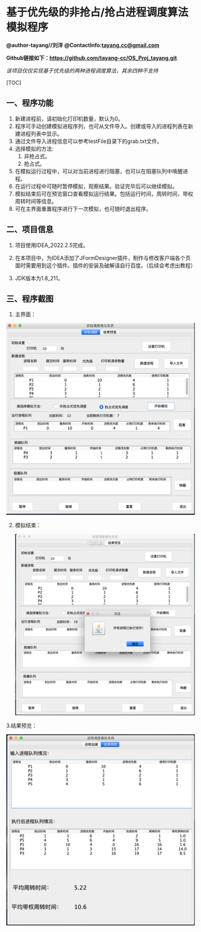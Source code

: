 # 基于优先级的非抢占/抢占进程调度算法模拟程序

**@author-tayang//刘洋**
**@ContactInfo:tayang.cc@gmail.com**

**Github链接如下：https://github.com/tayang-cc/OS_Proj_tayang.git**

*该项目仅仅实现基于优先级的两种进程调度算法，其余四种不支持*

[TOC]

## 一、程序功能
1. 新建进程前，请初始化打印机数量，默认为0。
2. 程序可手动创建模拟进程序列，也可从文件导入。创建或导入的进程列表在新建进程列表中显示。
3. 通过文件导入进程信息可以参考testFile目录下的grab.txt文件。
4. 选择模拟的方法:
   1. 非抢占式。
   2. 抢占式。
5. 在模拟运行过程中，可以对当前进程进行阻塞，也可以在阻塞队列中唤醒进程。
6. 在运行过程中可随时暂停模拟，观察结果。验证完毕后可以继续模拟。
7. 模拟结束后可在预览窗口查看模拟运行结果。包括运行时间，周转时间，带权周转时间等信息。
8. 可在主界面重置程序进行下一次模拟，也可随时退出程序。

## 二、项目信息

1. 项目使用IDEA_2022.2.5完成。

2. 在本项目中，为IDEA添加了JFormDesigner插件，制作与修改客户端各个页面时需要用到这个插件。插件的安装及破解请自行百度。（后续会考虑出教程）

3. JDK版本为1.8_211。

## 三、程序截图
1. 主界面：

  ![主界面](README/主界面.png)

2. 模拟结束：
	
	![模拟结束](README/模拟结束.png)

3.结果预览：

![结果预览](README/结果预览.png)

